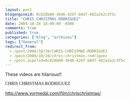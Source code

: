 ```yaml
---
layout: post
blogengineid: 0c828b80-3646-426f-b8df-402a2e2c3f5c
title: "CHRIS CHRISTMAS RODRIGUEZ"
date: 2004-10-28 18:09:00 -0500
comments: true
published: true
categories: ["blog", "archives"]
tags: ["General"]
redirect_from: 
  - /post/2004/10/28/CHRIS-CHRISTMAS-RODRIGUEZ
  - /post/2004/10/28/chris-christmas-rodriguez
  - /post.aspx?id=0c828b80-3646-426f-b8df-402a2e2c3f5c
---
```

<!-- more -->

These videos are hilarious!!

<FONT face="Comic Sans MS">CHRIS CHRISTMAS RODRIGUEZ</FONT>

<A href="http://www.vormedal.com/film/chrischristmas/">http://www.vormedal.com/film/chrischristmas/</A>
